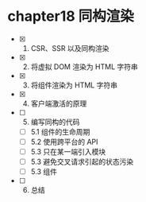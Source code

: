 # chapter18 同构渲染

- [x] 1. CSR、SSR 以及同构渲染
- [x] 2. 将虚拟 DOM 渲染为 HTML 字符串
- [x] 3. 将组件渲染为 HTML 字符串
- [x] 4. 客户端激活的原理
- [ ] 5. 编写同构的代码
  - [ ] 5.1 组件的生命周期
  - [ ] 5.2 使用跨平台的 API
  - [ ] 5.3 只在某一端引入模块
  - [ ] 5.3 避免交叉请求引起的状态污染
  - [ ] 5.3 <ClientOnly> 组件
- [ ] 6. 总结